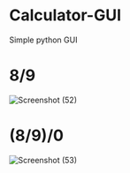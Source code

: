 # Calculator-GUI
Simple python GUI
# 8/9
![Screenshot (52)](https://user-images.githubusercontent.com/60619133/86097890-f4bac200-bad2-11ea-9950-68f9446e435a.png)
# (8/9)/0
![Screenshot (53)](https://user-images.githubusercontent.com/60619133/86097881-f1bfd180-bad2-11ea-8dcc-aea659d507e8.png)
